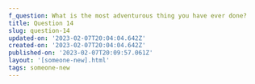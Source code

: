 ```yaml
---
f_question: What is the most adventurous thing you have ever done?
title: Question 14
slug: question-14
updated-on: '2023-02-07T20:04:04.642Z'
created-on: '2023-02-07T20:04:04.642Z'
published-on: '2023-02-07T20:09:57.061Z'
layout: '[someone-new].html'
tags: someone-new
---
```



